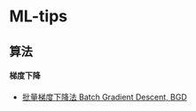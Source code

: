 # ML-tips


## 算法
#### 梯度下降
* [批量梯度下降法 Batch Gradient Descent, BGD](http://kissg.me/2017/07/23/gradient-descent/)

